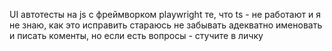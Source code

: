 UI автотесты на js с фреймворком playwright
те, что ts - не работают и я не знаю, как это исправить
стараюсь не забывать адекватно именовать и писать коменты, но если есть вопросы - стучите в личку
